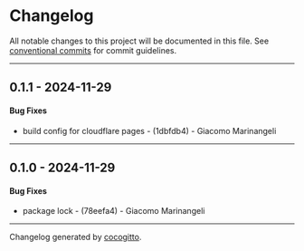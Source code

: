 # Changelog
All notable changes to this project will be documented in this file. See [conventional commits](https://www.conventionalcommits.org/) for commit guidelines.

- - -
## 0.1.1 - 2024-11-29
#### Bug Fixes
- build config for cloudflare pages - (1dbfdb4) - Giacomo Marinangeli

- - -

## 0.1.0 - 2024-11-29
#### Bug Fixes
- package lock - (78eefa4) - Giacomo Marinangeli

- - -

Changelog generated by [cocogitto](https://github.com/cocogitto/cocogitto).